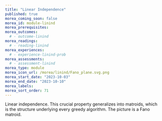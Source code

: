 ```yaml
---
title: "Linear Independence"
published: true
morea_coming_soon: false
morea_id: module-linind
morea_prerequisites:
morea_outcomes:
  # - outcome-linind
morea_readings:
  # - reading-linind
morea_experiences:
  # - experience-linind-prob
morea_assessments:
  # - assessment-linind
morea_type: module
morea_icon_url: /morea/linind/Fano_plane.svg.png
morea_start_date: "2023-10-03"
morea_end_date: "2023-10-10"
morea_labels:
morea_sort_order: 71
---
```


Linear independence. This crucial property generalizes into matroids,
which is the structure underlying every greedy algorithm. The picture
is a Fano matroid.


